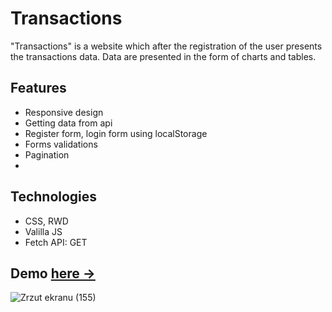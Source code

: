 # Transactions

"Transactions" is a website which after the registration of the user presents the transactions data. Data are presented in the form of charts and tables.

## Features
* Responsive design
* Getting data from api
* Register form, login form using localStorage
* Forms validations 
* Pagination 
* 

## Technologies  
* CSS, RWD 
* Valilla JS
* Fetch API: GET

## Demo <a href="https://transactions.pages.dev/">here -></a>
![Zrzut ekranu (155)](https://user-images.githubusercontent.com/96065197/213931741-829dd277-ba1e-4fef-8003-ef904c4c5eb2.png)
